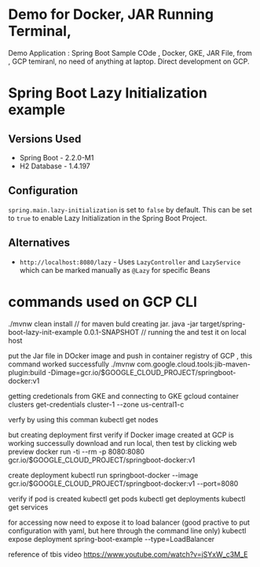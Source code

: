 # Demo for Docker, JAR Running Terminal,
Demo Application : Spring Boot Sample COde , Docker, GKE, JAR File, from , GCP temiranl, no need of anything at laptop.
Direct development on GCP.


# Spring Boot Lazy Initialization example

## Versions Used
- Spring Boot - 2.2.0-M1
- H2 Database - 1.4.197

## Configuration
`spring.main.lazy-initialization` is set to `false` by default. This can be set to `true` to enable Lazy Initialization in the Spring Boot Project.

## Alternatives
- `http://localhost:8080/lazy` - Uses `LazyController` and `LazyService` which can be marked manually as `@Lazy` for specific Beans
# commands used on GCP CLI

./mvnw clean install  // for maven buld creating jar.
java -jar target/spring-boot-lazy-init-example 0.0.1-SNAPSHOT   //  running the and test it on local host

put the Jar file in DOcker image and push in container registry of GCP , this command worked successfully
 ./mvnw com.google.cloud.tools:jib-maven-plugin:build -Dimage=gcr.io/$GOOGLE_CLOUD_PROJECT/springboot-docker:v1
 
 getting credetionals from GKE and connecting to GKE
gcloud container clusters get-credentials cluster-1 --zone us-central1-c

verfy by using this comman
kubectl get nodes


but creating deployment first verify if Docker image created at GCP is working successully download and run local, then test 
by clicking web preview
docker run -ti --rm -p 8080:8080 gcr.io/$GOOGLE_CLOUD_PROJECT/springboot-docker:v1

create deployment
kubectl run springboot-docker --image  gcr.io/$GOOGLE_CLOUD_PROJECT/springboot-docker:v1 --port=8080

verify if pod is created
 kubectl get pods
 kubectl get deployments
 kubectl get services

for accessing now need to expose it to load balancer (good practive to put configuration with yaml, but here through the command line only)
kubectl expose deployment  spring-boot-example  --type=LoadBalancer

reference of tbis video
https://www.youtube.com/watch?v=jSYxW_c3M_E
